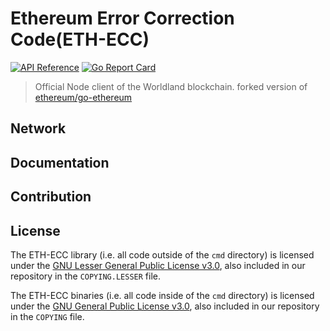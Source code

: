 # Ethereum Error Correction Code(ETH-ECC)

[![API Reference](
https://camo.githubusercontent.com/915b7be44ada53c290eb157634330494ebe3e30a/68747470733a2f2f676f646f632e6f72672f6769746875622e636f6d2f676f6c616e672f6764646f3f7374617475732e737667
)](https://pkg.go.dev/github.com/cryptoecc/ETH-ECC?tab=doc)
[![Go Report Card](https://goreportcard.com/badge/github.com/cryptoecc/ETH-ECC)](https://goreportcard.com/report/github.com/cryptoecc/ETH-ECC)

> Official Node client of the Worldland blockchain.
> forked version of [ethereum/go-ethereum](https://github.com/ethereum/go-ethereum)

## Network

## Documentation

## Contribution

## License
The ETH-ECC library (i.e. all code outside of the `cmd` directory) is licensed under the
[GNU Lesser General Public License v3.0](https://www.gnu.org/licenses/lgpl-3.0.en.html),
also included in our repository in the `COPYING.LESSER` file.

The ETH-ECC binaries (i.e. all code inside of the `cmd` directory) is licensed under the
[GNU General Public License v3.0](https://www.gnu.org/licenses/gpl-3.0.en.html), also
included in our repository in the `COPYING` file.


